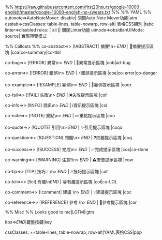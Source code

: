 %% https://raw.githubusercontent.com/first20hours/google-10000-english/master/google-10000-english-no-swears.txt %%
%% YAML %%
autonote=>AutoNoteMover: disable| 關閉Auto Note Mover功能|atm
csstab=>cssClasses: table-lines, table-nowarp, row-alt| 表格CSS類別 |tabc
linter=>disabled rules: [ all ]| 關閉Linter功能
uimode=>obsidianUIMode: source| 實際預覽模式

%% Callouts %%
co-abstract=>> [!ABSTRACT] 摘要\n> $END$ | 📔摘要提示區塊  |coa|co-summary|co-tldr

co-bug=>> [!ERROR] 異常\n> $END$ | 🐞異常提示區塊  |cob|ad-bug

co-error=>> [!ERROR] 錯誤\n> $END$ | ⚡錯誤提示區塊  |coe|co-error|co-danger

co-example=>> [!EXAMPLE] 範例\n> $END$ | 📑範例提示區塊  |coex

co-fail=>> [!FAIL] 失敗\n> $END$ | ❌失敗提示區塊  |cof

co-info=>> [!INFO] 資訊\n> $END$ | ℹ️資訊提示區塊  |coi

co-note=>> [!NOTE] 重點\n> $END$ | ✏️重點提示區塊  |con

co-quote=>> [!QUOTE] 引用\n> $END$ | ✨引用提示區塊  |coqo

co-question=>> [!QUESTION] 問題\n> $END$ | ❓問題提示區塊  |coq

co-success=>> [!SUCCESS] 完成\n> $END$ | ✅完成提示區塊  |cos|co-done

co-warning=>> [!WARNING] 注意❗\n> $END$ | ⚠️警告提示區塊  |cow

co-tip=>> [!TIP] 技巧💡 \n> $END$ | 🔥技巧提示區塊  |cot

co-lol=>>> [!lol] 有趣\n$END$ | 😁有趣提示區塊  |col|co-LOL

co-comment=>> [!comment] 建議 \n> $END$ | 💡建議提示區塊  |coc

co-reference=>> [!REFERENCE] 參考 \n> $END$ | 📖參考提示區塊  |cor

%% Misc %%
Looks good to me|LGTM|lgtm

kbs=><span class="keybs">$END$</span>|鍵盤按鍵|key

cssClasses: +=table-lines, table-nowrap, row-alt|YAML表格CSS|ppp
